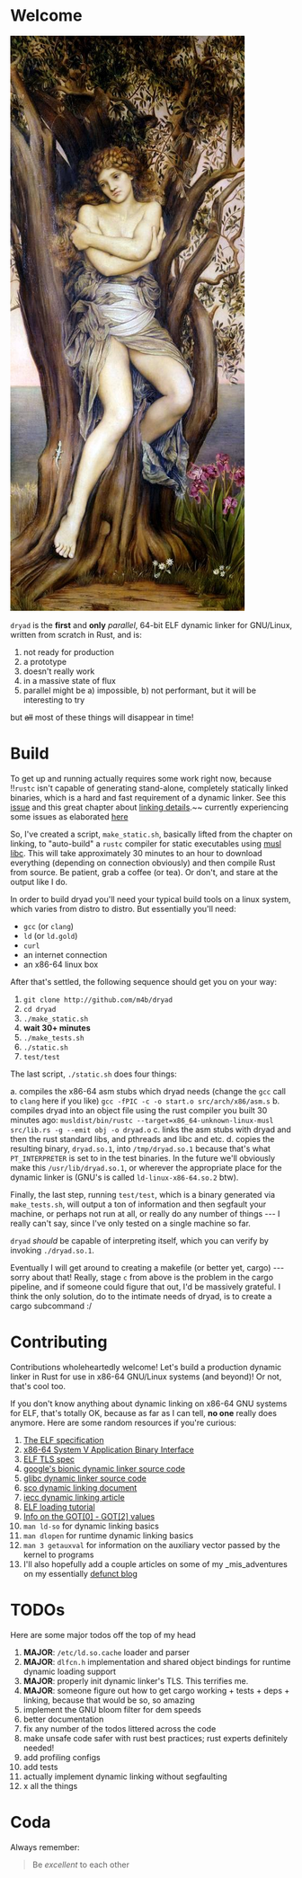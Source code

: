# Welcome

![dryad](doc/dryad.jpg)

`dryad` is the **first** and **only** _parallel_, 64-bit ELF dynamic linker for GNU/Linux, written from scratch in Rust, and is:

1. not ready for production
2. a prototype
3. doesn't really work
4. in a massive state of flux
5. parallel might be a) impossible, b) not performant, but it will be interesting to try

but ~~all~~ most of these things will disappear in time!

# Build

To get up and running actually requires some work right now, because !!`rustc` isn't capable of generating stand-alone, completely statically linked binaries, which is a hard and fast requirement of a dynamic linker.  See this [issue](https://internals.rust-lang.org/t/static-binary-support-in-rust/2011) and this great chapter about [linking details](https://doc.rust-lang.org/book/advanced-linking.html).~~ currently experiencing some issues as elaborated [here](https://internals.rust-lang.org/t/static-binary-support-in-rust/2011/55)

So, I've created a script, `make_static.sh`, basically lifted from the chapter on linking, to "auto-build" a `rustc` compiler for static executables using [musl libc](http://www.musl-libc.org/).  This will take approximately 30 minutes to an hour to download everything (depending on connection obviously) and then compile Rust from source.  Be patient, grab a coffee (or tea).  Or don't, and stare at the output like I do.

In order to build dryad you'll need your typical build tools on a linux system, which varies from distro to distro.  But essentially you'll need:

- `gcc` (or `clang`)
- `ld` (or `ld.gold`)
- `curl`
- an internet connection
- an x86-64 linux box

After that's settled, the following sequence should get you on your way:

1. `git clone http://github.com/m4b/dryad`
2. `cd dryad`
3. `./make_static.sh`
4. **wait 30+ minutes**
5. `./make_tests.sh`
5. `./static.sh`
6. `test/test`

The last script, `./static.sh` does four things:

a. compiles the x86-64 asm stubs which dryad needs (change the `gcc` call to `clang` here if you like)
   `gcc -fPIC -c -o start.o src/arch/x86/asm.s`
b. compiles dryad into an object file using the rust compiler you built 30 minutes ago: `musldist/bin/rustc --target=x86_64-unknown-linux-musl src/lib.rs -g --emit obj -o dryad.o`
c. links the asm stubs with dryad and then the rust standard libs, and pthreads and libc and etc.
d. copies the resulting binary, `dryad.so.1`, into `/tmp/dryad.so.1` because that's what `PT_INTERPRETER` is set to in the test binaries. In the future we'll obviously make this `/usr/lib/dryad.so.1`, or wherever the appropriate place for the dynamic linker is (GNU's is called `ld-linux-x86-64.so.2` btw).

Finally, the last step, running `test/test`, which is a binary generated via `make_tests.sh`, will output a ton of information and then segfault your machine, or perhaps not run at all, or really do any number of things --- I really can't say, since I've only tested on a single machine so far.

`dryad` _should_ be capable of interpreting itself, which you can verify by invoking `./dryad.so.1`.

Eventually I will get around to creating a makefile (or better yet, cargo) --- sorry about that!  Really, stage `c` from above is the problem in the cargo pipeline, and if someone could figure that out, I'd be massively grateful.  I think the only solution, do to the intimate needs of dryad, is to create a cargo subcommand :/

# Contributing

Contributions wholeheartedly welcome!  Let's build a production dynamic linker in Rust for use in x86-64 GNU/Linux systems (and beyond)!  Or not, that's cool too.

If you don't know anything about dynamic linking on x86-64 GNU systems for ELF, that's totally OK, because as far as I can tell, **no one** really does anymore. Here are some random resources if you're curious:

1. [The ELF specification](http://flint.cs.yale.edu/cs422/doc/ELF_Format.pdf)
2. [x86-64 System V Application Binary Interface](http://www.x86-64.org/documentation/abi.pdf)
3. [ELF TLS spec](http://people.redhat.com/aoliva/writeups/TLS/RFC-TLSDESC-x86.txt)
3. [google's bionic dynamic linker source code](http://github.com/android/platform_bionic/)
4. [glibc dynamic linker source code](https://fossies.org/dox/glibc-2.22/rtld_8c_source.html)
5. [sco dynamic linking document](http://www.sco.com/developers/gabi/latest/ch5.dynamic.html)
6. [iecc dynamic linking article](http://www.iecc.com/linker/linker10.html)
7. [ELF loading tutorial](http://www.gelato.unsw.edu.au/IA64wiki/LoadingELFFiles)
8. [Info on the GOT[0] - GOT[2] values](http://users.eecs.northwestern.edu/~kch479/docs/notes/linking.html)
8. `man ld-so` for dynamic linking basics
9. `man dlopen` for runtime dynamic linking basics
10. `man 3 getauxval` for information on the auxiliary vector passed by the kernel to programs
11. I'll also hopefully add a couple articles on some of my _mis_adventures on my essentially [defunct blog](http://www.m4b.io)

# TODOs

Here are some major todos off the top of my head

1. **MAJOR**: `/etc/ld.so.cache` loader and parser
2. **MAJOR**: `dlfcn.h` implementation and shared object bindings for runtime dynamic loading support
3. **MAJOR**: properly init dynamic linker's TLS.  This terrifies me.
4. **MAJOR**: someone figure out how to get cargo working + tests + deps + linking, because that would be so, so amazing
5. implement the GNU bloom filter for dem speeds
6. better documentation
7. fix any number of the todos littered across the code
8. make unsafe code safer with rust best practices; rust experts definitely needed!
9. add profiling configs
10. add tests
11. actually implement dynamic linking without segfaulting
12. x all the things

# Coda

Always remember:
> Be _excellent_ to each other
